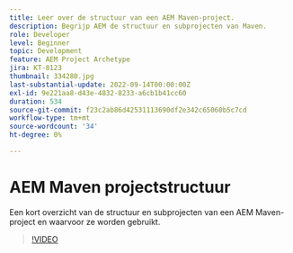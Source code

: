 ```yaml
---
title: Leer over de structuur van een AEM Maven-project.
description: Begrijp AEM de structuur en subprojecten van Maven.
role: Developer
level: Beginner
topic: Development
feature: AEM Project Archetype
jira: KT-8123
thumbnail: 334280.jpg
last-substantial-update: 2022-09-14T00:00:00Z
exl-id: 9e221aa8-d43e-4832-8233-a6cb1b41cc60
duration: 534
source-git-commit: f23c2ab86d42531113690df2e342c65060b5c7cd
workflow-type: tm+mt
source-wordcount: '34'
ht-degree: 0%

---
```


# AEM Maven projectstructuur

Een kort overzicht van de structuur en subprojecten van een AEM Maven-project en waarvoor ze worden gebruikt.

>[!VIDEO](https://video.tv.adobe.com/v/334280?quality=12&learn=on)
